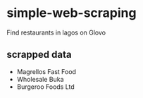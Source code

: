 # simple-web-scraping
Find restaurants in lagos on Glovo


## scrapped data
- Magrellos Fast Food
- Wholesale Buka
- Burgeroo Foods Ltd
